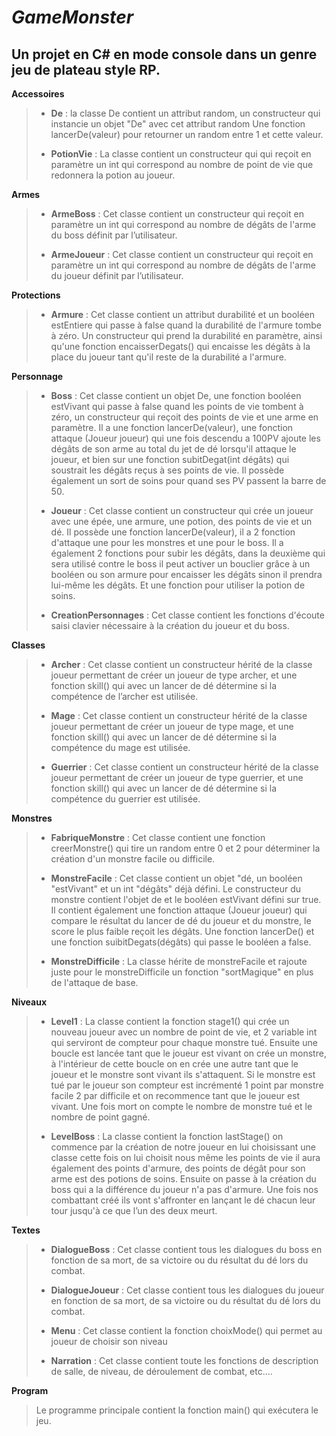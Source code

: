 # ***GameMonster***

## Un projet en C# en mode console dans un genre jeu de plateau style RP.

**Accessoires**
> - **De** : la classe De contient un attribut random, un constructeur qui instancie un objet "De" avec cet attribut random Une fonction
> lancerDe(valeur) pour retourner un random entre 1 et cette valeur.
> 
> - **PotionVie** : La classe contient un constructeur qui qui reçoit en paramètre un int qui correspond au nombre de point de vie que
> redonnera la potion au joueur.

**Armes**
> - **ArmeBoss** : Cet classe contient un constructeur qui reçoit en paramètre un int qui correspond au nombre de dégâts de l'arme du boss
> définit par l’utilisateur.
> 
> - **ArmeJoueur** : Cet classe contient un constructeur qui reçoit en paramètre un int qui correspond au nombre de dégâts de l'arme du
> joueur définit par l’utilisateur.

**Protections**
>- **Armure** : Cet classe contient un attribut durabilité et un booléen estEntiere qui passe à false quand la durabilité de l'armure tombe à zéro. Un constructeur qui prend la durabilité en paramètre, ainsi qu'une fonction encaisserDegats() qui encaisse les dégâts à la place du joueur tant qu'il reste de la durabilité a l'armure.

**Personnage** 
>- **Boss** : Cet classe contient un objet De, une fonction booléen estVivant qui passe à false quand les points de vie tombent à zéro, un constructeur qui reçoit des points de vie et une arme en paramètre. Il a une fonction lancerDe(valeur), une fonction attaque (Joueur joueur) qui une fois descendu a 100PV ajoute les dégâts de son arme au total du jet de dé lorsqu'il attaque le joueur, et bien sur une fonction subitDegat(int dégâts) qui soustrait les dégâts reçus à ses points de vie. Il possède également un sort de soins pour quand ses PV passent la barre de 50.
>
>- **Joueur** : Cet classe contient un constructeur qui crée un joueur avec une épée, une armure, une potion, des points de vie et un dé. Il possède une fonction lancerDe(valeur), il a 2 fonction d'attaque une pour les monstres et une pour le boss. Il a également 2 fonctions pour subir les dégâts, dans la deuxième qui sera utilisé contre le boss il peut activer un bouclier grâce à un booléen ou son armure pour encaisser les dégâts sinon il prendra lui-même les dégâts. Et une fonction pour utiliser la potion de soins.
>
>- **CreationPersonnages** : Cet classe contient les fonctions d'écoute saisi clavier nécessaire à la création du joueur et du boss.

**Classes**
> - **Archer** : Cet classe contient un constructeur hérité de la classe joueur permettant de créer un joueur de type archer, et une
> fonction skill() qui avec un lancer de dé détermine si la compétence
> de l’archer est utilisée.
> 
> - **Mage** : Cet classe contient un constructeur hérité de la classe joueur permettant de créer un joueur de type mage, et une fonction
> skill() qui avec un lancer de dé détermine si la compétence du mage
> est utilisée.
> 
> - **Guerrier** : Cet classe contient un constructeur hérité de la classe joueur permettant de créer un joueur de type guerrier, et une fonction skill() qui avec un lancer de dé détermine si la compétence du guerrier est utilisée.

**Monstres**
> - **FabriqueMonstre** : Cet classe contient une fonction creerMonstre() qui tire un random entre 0 et 2 pour déterminer la
> création d'un monstre facile ou difficile.
> 
> - **MonstreFacile** : Cet classe contient un objet "dé, un booléen "estVivant" et un int "dégâts" déjà défini. Le constructeur du monstre
> contient l'objet de et le booléen estVivant défini sur true. Il
> contient également une fonction attaque (Joueur joueur) qui compare le
> résultat du lancer de dé du joueur et du monstre, le score le plus
> faible reçoit les dégâts. Une fonction lancerDe() et une fonction
> suibitDegats(dégâts) qui passe le booléen a false.
> 
> - **MonstreDifficile** : La classe hérite de monstreFacile et rajoute juste pour le monstreDifficile un fonction "sortMagique" en plus de
> l'attaque de base.

**Niveaux**
> - **Level1** : La classe contient la fonction stage1() qui crée un nouveau joueur avec un nombre de point de vie, et 2 variable int qui
> serviront de compteur pour chaque monstre tué. Ensuite une boucle est
> lancée tant que le joueur est vivant on crée un monstre, à l'intérieur
> de cette boucle on en crée une autre tant que le joueur et le monstre
> sont vivant ils s'attaquent. Si le monstre est tué par le joueur son
> compteur est incrémenté 1 point par monstre facile 2 par difficile et
> on recommence tant que le joueur est vivant. Une fois mort on compte
> le nombre de monstre tué et le nombre de point gagné.
> 
> - **LevelBoss** : La classe contient la fonction lastStage() on commence par la création de notre joueur en lui choisissant une classe
> cette fois on lui choisit nous même les points de vie il aura
> également des points d'armure, des points de dégât pour son arme est
> des potions de soins. Ensuite on passe à la création du boss qui a la
> différence du joueur n'a pas d'armure. Une fois nos combattant créé
> ils vont s'affronter en lançant le dé chacun leur tour jusqu'à ce que
> l’un des deux meurt.

**Textes**
> - **DialogueBoss** : Cet classe contient tous les dialogues du boss en fonction de sa mort, de sa victoire ou du résultat du dé lors du   
> combat.
>    
>  - **DialogueJoueur** : Cet classe contient tous les dialogues du joueur en fonction de sa mort, de sa victoire ou du résultat du dé
> lors du combat.
>    
>  - **Menu** : Cet classe contient la fonction choixMode() qui permet au joueur de choisir son niveau    
>  
>  - **Narration** : Cet classe contient toute les fonctions de description de salle, de niveau, de déroulement de combat, etc.…

**Program** 
> Le programme principale contient la fonction main() qui exécutera le jeu.

